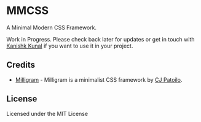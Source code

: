 # MMCSS

A Minimal Modern CSS Framework.

Work in Progress. Please check back later for updates or get in touch with [Kanishk Kunal](https://kanishkkunal.in/) if you want to use it in your project.

## Credits

- [Milligram](http://milligram.github.io) - Milligram is a minimalist CSS framework by [CJ Patoilo](http://cjpatoilo.com).

## License
Licensed under the MIT License

